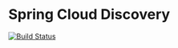 # Spring Cloud Discovery 

[![Build Status](https://travis-ci.org/geraldoms/spring-cloud-discovery.svg?branch=master)](https://travis-ci.org/geraldoms/spring-cloud-discovery)